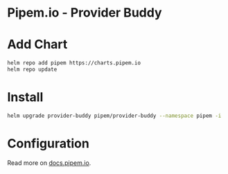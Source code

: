 # Pipem.io - Provider Buddy

# Add Chart

```bash
helm repo add pipem https://charts.pipem.io
helm repo update
```

# Install

```bash
helm upgrade provider-buddy pipem/provider-buddy --namespace pipem -i
```

# Configuration

Read more on [docs.pipem.io](https://docs.pipem.io).
